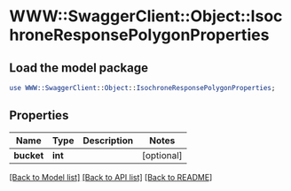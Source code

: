 # WWW::SwaggerClient::Object::IsochroneResponsePolygonProperties

## Load the model package
```perl
use WWW::SwaggerClient::Object::IsochroneResponsePolygonProperties;
```

## Properties
Name | Type | Description | Notes
------------ | ------------- | ------------- | -------------
**bucket** | **int** |  | [optional] 

[[Back to Model list]](../README.md#documentation-for-models) [[Back to API list]](../README.md#documentation-for-api-endpoints) [[Back to README]](../README.md)


